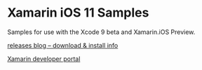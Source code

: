 Xamarin iOS 11 Samples
======================

Samples for use with the Xcode 9 beta and Xamarin.iOS Preview.

[releases blog – download & install info](https://releases.xamarin.com/preview-xcode-9-beta-4-ios-11-macos-10-13-support-preview-3/)

[Xamarin developer portal](https://developer.xamarin.com/guides/ios/platform_features/introduction-to-ios11/)